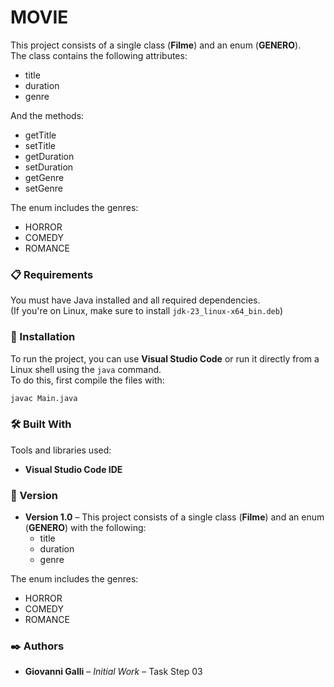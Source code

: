# MOVIE

This project consists of a single class (**Filme**) and an enum (**GENERO**).  
The class contains the following attributes:  
- title  
- duration  
- genre  

And the methods:  
- getTitle  
- setTitle  
- getDuration  
- setDuration  
- getGenre  
- setGenre  

The enum includes the genres:  
- HORROR  
- COMEDY  
- ROMANCE  

### 📋 Requirements

You must have Java installed and all required dependencies.  
(If you're on Linux, make sure to install `jdk-23_linux-x64_bin.deb`)

### 🔧 Installation

To run the project, you can use **Visual Studio Code** or run it directly from a Linux shell using the `java` command.  
To do this, first compile the files with:

```bash
javac Main.java
```

### 🛠️ Built With

Tools and libraries used:

- **Visual Studio Code IDE**

### 📌 Version

- **Version 1.0** – This project consists of a single class (**Filme**) and an enum (**GENERO**) with the following:  
  - title  
  - duration  
  - genre  

The enum includes the genres:  
- HORROR  
- COMEDY  
- ROMANCE  

### ✒️ Authors

- **Giovanni Galli** – *Initial Work* – Task Step 03
